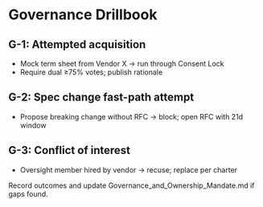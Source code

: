 ﻿# Governance Drillbook

## G-1: Attempted acquisition
- Mock term sheet from Vendor X → run through Consent Lock
- Require dual ≥75% votes; publish rationale

## G-2: Spec change fast-path attempt
- Propose breaking change without RFC → block; open RFC with 21d window

## G-3: Conflict of interest
- Oversight member hired by vendor → recuse; replace per charter

Record outcomes and update Governance_and_Ownership_Mandate.md if gaps found.

